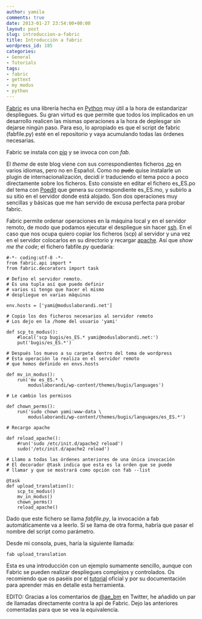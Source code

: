 ```yaml
---
author: yamila
comments: true
date: 2013-01-27 23:54:00+00:00
layout: post
slug: introduccion-a-fabric
title: Introducción a fabric
wordpress_id: 185
categories:
- General
- Tutorials
tags:
- fabric
- gettext
- my modus
- python
---
```


[Fabric](http://docs.fabfile.org/en/1.5/) es una librería hecha en [Python](http://www.python.org/) muy útil a la hora de estandarizar despliegues. Su gran virtud es que permite que todos los implicados en un desarrollo realicen las mismas operaciones a la hora de deplesgar sin dejarse ningún paso. Para eso, lo apropiado es que el script de fabric (fabfile.py) esté en el repositorio y vaya acumulando todas las órdenes necesarias.
<!-- more -->
Fabric se instala con [pip](http://pypi.python.org/pypi/pip) y se invoca con con _fab_.

El _theme_ de este blog viene con sus correspondientes ficheros [.po](http://en.wikipedia.org/wiki/Gettext) en varios idiomas, pero no en Español. Como no <del>pude</del> quise instalarle un plugin de internacionalización, decidí ir traduciendo el tema poco a poco directamente sobre los ficheros. Esto consiste en editar el fichero es_ES.po del tema con [Poedit](http://www.poedit.net/) que genera su correspondiente es_ES.mo, y subirlo a su sitio en el servidor donde está alojado. Son dos operaciones muy sencillas y básicas que me han servido de excusa perfecta para probar fabric.

Fabric permite ordenar operaciones en la máquina local y en el servidor remoto, de modo que podamos ejecutar el despliegue sin hacer [ssh](http://en.wikipedia.org/wiki/Secure_Shell). En el caso que nos ocupa quiero copiar los ficheros (scp) al servidor y una vez en el servidor colocarlos en su directorio y recargar [apache](http://www.apache.org/). Así que _show me the code_; el fichero fabfile.py quedaría:




    #-*- coding:utf-8 -*-
    from fabric.api import *
    from fabric.decorators import task

    # Defino el servidor remoto.
    # Es una tupla así que puedo definir
    # varios si tengo que hacer el mismo
    # despliegue en varias máquinas

    env.hosts = ['yami@moduslaborandi.net']

    # Copio los dos ficheros necesarios al servidor remoto
    # Los dejo en la /home del usuario 'yami'

    def scp_to_modus():
        #local('scp bugis/es_ES.* yami@moduslaborandi.net:')
        put('bugis/es_ES.*')

    # Después los muevo a su carpeta dentro del tema de wordpress
    # Esta operación la realiza en el servidor remoto
    # que hemos definido en envs.hosts

    def mv_in_modus():
        run('mv es_ES.* \
            moduslaborandi/wp-content/themes/bugis/languages')

    # Le cambio los permisos

    def chown_perms():
        run('sudo chown yami:www-data \
            moduslaborandi/wp-content/themes/bugis/languages/es_ES.*')

    # Recargo apache

    def reload_apache():
        #run('sudo /etc/init.d/apache2 reload')
        sudo('/etc/init.d/apache2 reload')

    # Llamo a todas las órdenes anteriores de una única invocación
    # El decorador @task indica que esta es la orden que se puede
    # llamar y que se mostrará como opción con fab --list

    @task
    def upload_translation():
        scp_to_modus()
        mv_in_modus()
        chown_perms()
        reload_apache()




Dado que este fichero se llama _fabfile.py_, la invocación a fab automáticamente va a leerlo. Si se llama de otra forma, habría que pasar el nombre del script como parámetro.

Desde mi consola, pues, haría la siguiente llamada:



    fab upload_translation




Esta es una introducción con un ejemplo sumamente sencillo, aunque con Fabric se pueden realizar despliegues complejos y controlados. Os recomiendo que os paséis por el [tutorial](http://docs.fabfile.org/en/1.5/tutorial.html) oficial y por su documentación para aprender más en detalle esta herramienta.

EDITO: Gracias a los comentarios de [@ae_bm](https://twitter.com/ae_bm) en Twitter, he añadido un par de llamadas directamente contra la api de Fabric. Dejo las anteriores comentadas para que se vea la equivalencia.
